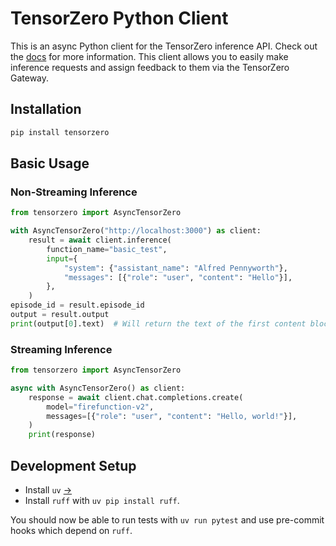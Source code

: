# TensorZero Python Client

This is an async Python client for the TensorZero inference API. Check out the [docs](https://tensorzero.com/docs/) for more information. This client allows you to easily make inference requests and assign feedback to them via the TensorZero Gateway.

## Installation

```bash
pip install tensorzero
```

## Basic Usage

### Non-Streaming Inference

```python
from tensorzero import AsyncTensorZero

with AsyncTensorZero("http://localhost:3000") as client:
    result = await client.inference(
        function_name="basic_test",
        input={
            "system": {"assistant_name": "Alfred Pennyworth"},
            "messages": [{"role": "user", "content": "Hello"}],
        },
    )
episode_id = result.episode_id
output = result.output
print(output[0].text)  # Will return the text of the first content block returned by TensorZero
```

### Streaming Inference

```python
from tensorzero import AsyncTensorZero

async with AsyncTensorZero() as client:
    response = await client.chat.completions.create(
        model="firefunction-v2",
        messages=[{"role": "user", "content": "Hello, world!"}],
    )
    print(response)
```

## Development Setup

- Install `uv` [→](https://docs.astral.sh/uv/getting-started/installation/)
- Install `ruff` with `uv pip install ruff`.

You should now be able to run tests with `uv run pytest` and use pre-commit hooks which depend on `ruff`.
